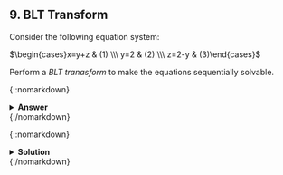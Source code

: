 ## 9. BLT Transform

Consider the following equation system:

$\begin{cases}x=y+z & (1) \\\ y=2 & (2) \\\ z=2-y & (3)\end{cases}$

Perform a *BLT tranasform* to make the equations sequentially solvable.

{::nomarkdown}<details><summary><strong>Answer</strong></summary>{:/nomarkdown}

$\begin{cases}y=2 & (2) \\\ z=2-y & (3) \\\ x=y+z & (1)\end{cases}$

{::nomarkdown}</details>{:/nomarkdown}

{::nomarkdown}<details><summary><strong>Solution</strong></summary>{:/nomarkdown}
**Dependency matrix:**

|         | **x** | **y** | **z** |
|---------|-------|-------|-------|
| **(1)** | 1     | 1     | 1     |
| **(2)** |       | 1     |       |
| **(3)** | 1     |       | 1     |

**Dependency analysis**

Equation (1) depends on equations (2) and (3).
Equation (3) depends on equation (2).

Dependency graph:

<img src="assets/images/dependencygraph.png" width="150">

Sort the equations topologically based on the graph. We start with equation (2), that does not depend on any other equation. 

With (2) removed from the graph, (3) no longer depends on anything, so this is our second equation.

Finally, only (1) remains. The final order of the equations now becomes:

$\begin{cases}y=2 & (2) \\\ z=2-y & (3) \\\ x=y+z & (1)\end{cases}$

With dependency graph:

|         | **x** | **y** | **z** |
|---------|-------|-------|-------|
| **(1)** | 1     |       |       |
| **(2)** |       | 1     |       |
| **(3)** | 1     | 1     | 1     |

No elements above diagonal, so the system is sequentially solvable!

{::nomarkdown}</details>{:/nomarkdown}
